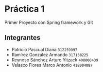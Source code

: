 # Práctica 1

Primer Proyecto con Spring framework y Git

## Integrantes

- Patricio Pascual Diana `312259097`
- Ramírez González Armando `317158225`
- Reynoso Sánchez Arturo Yitzack `408000439`
- Velasco Flores Marco Antonio `418004087`

